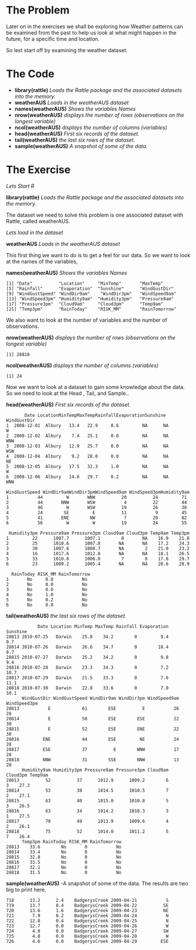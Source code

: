 # The Problem #

Later on in the exercises we shall be exploring how Weather patterns can be examined from the past to help us look at what might happen in the future, for a specific time and location.

So lest start off by examining the weather dataset.

# The Code #
  * **library(rattle)**  _Loads the Rattle package and the associated datasets into the memory._
  * **weatherAUS** _Loads in the weatherAUS dataset_
  * **names(weatherAUS)** _Shows the variables Names_
  * **nrow(weatherAUS)** _displays the number of rows (observations on the longest variable)_
  * **ncol(weatherAUS)** _displays the number of columns (variables)_
  * **head(weatherAUS)** _First six records of the dataset._
  * **tail(weatherAUS)** _the last six rows of the dataset._
  * **sample(weatherAUS)** _A snapshot of some of the data._


# The Exercise #

_Lets Start R_

**library(rattle)**  _Loads the Rattle package and the associated datasets into the memory._

The dataset we need to solve this problem is one associated dataset with Rattle, called weatherAUS.

_Lets load in the dataset_

**weatherAUS** _Loads in the weatherAUS dataset_

This first thing we want to do is to get a feel for our data. So we want to look at the names of the variables,

**names(weatherAUS)** _Shows the variables Names_

```
[1] "Date"          "Location"     "MinTemp"       "MaxTemp"       
[5] "Rainfall"      "Evaporation"  "Sunshine"      "WindGustDir"  
[9] "WindGustSpeed" "WindDir9am"    "WindDir3pm"   "WindSpeed9am" 
[13] "WindSpeed3pm" "Humidity9am"  "Humidity3pm"   "Pressure9am"  
[17] "Pressure3pm"  "Cloud9am"     "Cloud3pm"      "Temp9am"      
[21] "Temp3pm"      "RainToday"    "RISK_MM"       "RainTomorrow"
```

We also want to look at the number of variables and the number of observations.

**nrow(weatherAUS)** _displays the number of rows (observations on the longest variable)_
```
[1] 28818
```
**ncol(weatherAUS)** _displays the number of columns (variables)_
```
[1] 24
```
Now we want to look at a dataset to gain some knowledge about the data. So we need to look at the Head , Tail, and Sample..

**head(weatherAUS)** _First six records of the dataset._

```
       Date LocationMinTempMaxTempRainfallEvaporationSunshine WindGustDir
1  2008-12-01  Albury   13.4   22.9     0.6         NA      NA          W
2  2008-12-02  Albury    7.4   25.1     0.0         NA      NA        WNW
3  2008-12-03  Albury   12.9   25.7     0.0         NA      NA        WSW
4  2008-12-04  Albury    9.2   28.0     0.0         NA      NA         NE
5  2008-12-05  Albury   17.5   32.3     1.0         NA      NA          W
6  2008-12-06  Albury   14.6   29.7     0.2         NA      NA        WNW

WindGustSpeed WindDir9amWindDir3pmWindSpeed9am WindSpeed3pmHumidity9am
1           44         W       WNW          20          24         71
2           44       NNW       WSW           4          22         44
3           46         W       WSW          19          26         38
4           24        SE         E          11           9         45
5           41       ENE        NW           7          20         82
6           56         W         W          19          24         55

 Humidity3pm Pressure9am Pressure3pm Cloud9am Cloud3pm Temp9am Temp3pm
1         22      1007.7      1007.1        8       NA    16.9    21.8
2         25      1010.6      1007.8       NA       NA    17.2    24.3
3         30      1007.6      1008.7       NA        2    21.0    23.2
4         16      1017.6      1012.8       NA       NA    18.1    26.5
5         33      1010.8      1006.0        7        8    17.8    29.7
6         23      1009.2      1005.4       NA       NA    20.6    28.9

  RainToday RISK_MM RainTomorrow
1       No     0.0           No
2       No     0.0           No
3       No     0.0           No
4       No     1.0           No
5       No     0.2           No
6       No     0.0           No
```

**tail(weatherAUS)** _the last six rows of the dataset._

```
            Date Location MinTemp MaxTemp Rainfall Evaporation Sunshine
28813 2010-07-25   Darwin    25.8    34.2        0         9.4      9.7
28814 2010-07-26   Darwin    26.6    34.7        0        10.4      8.7
28815 2010-07-27   Darwin    25.2    34.2        0         9.8      9.4
28816 2010-07-28   Darwin    23.3    34.3        0         7.2     10.7
28817 2010-07-29   Darwin    21.5    33.3        0         7.6     11.1
28818 2010-07-30   Darwin    22.8    33.6        0         7.0     10.1
      WindGustDir WindGustSpeed WindDir9am WindDir3pm WindSpeed9am WindSpeed3pm
28813           E            61        ESE          E           26           28
28814           E            50        ESE        ESE           22           30
28815           E            52        ESE        ENE           22           30
28816         ENE            44        ESE         NE           24           28
28817         ESE            37          E        WNW           17           28
28818         NNW            31        SSE        NNW           13           20
      Humidity9am Humidity3pm Pressure9am Pressure3pm Cloud9am Cloud3pm Temp9am
28813          52          37      1012.9      1009.2        6        3    27.3
28814          53          38      1014.5      1010.5        7        2    27.1
28815          63          40      1015.0      1010.8        5        3    26.5
28816          63          34      1014.2      1010.3        3        1    27.5
28817          70          49      1013.9      1009.6        4        2    26.1
28818          75          52      1014.0      1011.2        5        7    26.4
      Temp3pm RainToday RISK_MM RainTomorrow
28813    33.6        No       0           No
28814    33.4        No       0           No
28815    32.8        No       0           No
28816    33.5        No       0           No
28817    32.1        No       0           No
28818    31.5        No       0           No
```

**sample(weatherAUS)** -A snapshot of some of the data. The results are two big to print here.

```
718      13.2      2.4    BadgerysCreek 2009-04-21           S
719      13.7      8.4    BadgerysCreek 2009-04-22          SE
720      13.6      1.6    BadgerysCreek 2009-04-23          NE
721       7.9      0.2    BadgerysCreek 2009-04-24           N
722      12.8      0.4    BadgerysCreek 2009-04-25           N
723      12.7      0.0    BadgerysCreek 2009-04-26           W
724       4.8      0.0    BadgerysCreek 2009-04-27          SW
725       4.8      0.0    BadgerysCreek 2009-04-28           W
726       4.6      0.0    BadgerysCreek 2009-04-29         ESE
```